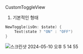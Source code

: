 CustomToggleView

1. 기본적인 형태
```swift
NewToggle(isOn: $state) {
    Text(state ? "ON" : "OFF")
}
```

![스크린샷 2024-05-10 오후 5 14 55](https://github.com/sanggab/CustomToggleView/assets/82999377/a4d2cc47-fe3c-42dc-be52-ed6d4ce426a2)

